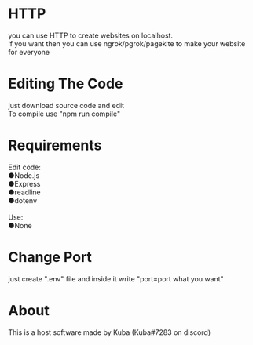 # HTTP
 you can use HTTP to create websites on localhost.<br>if you want then you can use ngrok/pgrok/pagekite to make your website for everyone
<h1>Editing The Code</h1>
just download source code and edit<br>To compile use "npm run compile"
<h1>Requirements</h1>
Edit code:<br>    ●Node.js<br>●Express<br>●readline<br>●dotenv<br><br>
Use:<br>●None
<h1>Change Port</h1>
just create ".env" file and inside it write "port=port what you want"
<h1>About</h1>
This is a host software made by Kuba (Kuba#7283 on discord)
